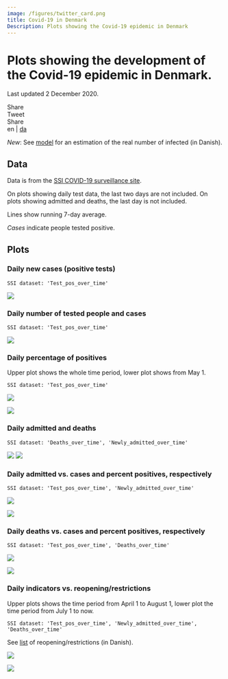 ```yaml
---
image: /figures/twitter_card.png
title: Covid-19 in Denmark
Description: Plots showing the Covid-19 epidemic in Denmark
---
```


# Plots showing the development of the Covid-19 epidemic in Denmark.

Last updated  2 December 2020.

<div class="likely">
    <div class="facebook">Share</div>
    <div class="twitter">Tweet</div>
    <div class="linkedin">Share</div>
</div>

<div class = "langselector"> en | <a href="https://covid19danmark.dk">da</a> </div>

*New*: See [model](/model.md) for an estimation of the real number of infected (in Danish).

## Data

Data is from the [SSI COVID-19 surveillance site](https://www.ssi.dk/sygdomme-beredskab-og-forskning/sygdomsovervaagning/c/covid19-overvaagning).

On plots showing daily test data, the last two days are not included. On plots showing admitted and deaths, the last day is not included.

Lines show running 7-day average.

*Cases* indicate people tested positive.

## Plots

### Daily new cases (positive tests)

``SSI dataset: 'Test_pos_over_time'``

![](/figures/en_test_pos.png)

### Daily number of tested people and cases

``SSI dataset: 'Test_pos_over_time'``

![](/figures/en_tests.png)

### Daily percentage of positives
Upper plot shows the whole time period, lower plot shows from May 1.

``SSI dataset: 'Test_pos_over_time'``

![](/figures/en_pct_2.png)


![](/figures/en_pct.png)




### Daily admitted and deaths

``SSI dataset: 'Deaths_over_time', 'Newly_admitted_over_time'``

![](/figures/en_hosp.png)
![](/figures/en_deaths.png)

### Daily admitted vs. cases and percent positives, respectively

``SSI dataset: 'Test_pos_over_time', 'Newly_admitted_over_time'``

![](/figures/en_postest_admitted_barplot_2.png)

![](/figures/en_pct_admitted_barplot_2.png)


### Daily deaths vs. cases and percent positives, respectively

``SSI dataset: 'Test_pos_over_time', 'Deaths_over_time'``

![](/figures/en_postest_deaths_barplot_2.png)

![](/figures/en_pct_deaths_barplot_2.png)


### Daily indicators vs. reopening/restrictions
Upper plots shows the time period from April 1 to August 1, lower plot the time period from July 1 to now.

``SSI dataset: 'Test_pos_over_time', 'Newly_admitted_over_time', 'Deaths_over_time'``

See [list](/tiltag.md) of reopening/restrictions (in Danish).

![](/figures/en_tiltag_april.png)

![](/figures/en_tiltag_july.png)
